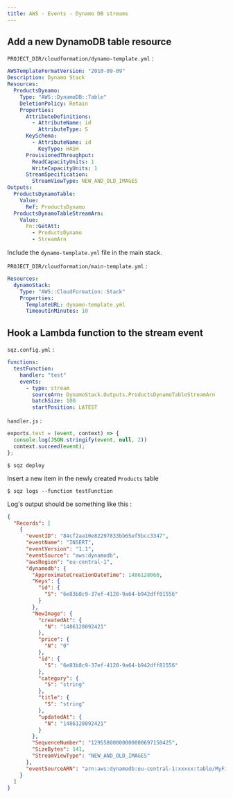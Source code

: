 ```yaml
---
title: AWS - Events - Dynamo DB streams
---
```


## Add a new DynamoDB table resource

`PROJECT_DIR/cloudformation/dynamo-template.yml` :

```yaml
AWSTemplateFormatVersion: "2010-09-09"
Description: Dynamo Stack
Resources:
  ProductsDynamo:
    Type: "AWS::DynamoDB::Table"
    DeletionPolicy: Retain
    Properties:
      AttributeDefinitions:
        - AttributeName: id
          AttributeType: S
      KeySchema:
        - AttributeName: id
          KeyType: HASH
      ProvisionedThroughput:
        ReadCapacityUnits: 1
        WriteCapacityUnits: 1
      StreamSpecification:
        StreamViewType: NEW_AND_OLD_IMAGES
Outputs:
  ProductsDynamoTable:
    Value:
      Ref: ProductsDynamo
  ProductsDynamoTableStreamArn:
    Value:
      Fn::GetAtt:
        - ProductsDynamo
        - StreamArn
```

Include the `dynamo-template.yml` file in the main stack.

`PROJECT_DIR/cloudformation/main-template.yml` :

```yaml
Resources:
  dynamoStack:
    Type: "AWS::CloudFormation::Stack"
    Properties:
      TemplateURL: dynamo-template.yml
      TimeoutInMinutes: 10
```

## Hook a Lambda function to the stream event

`sqz.config.yml` :

```yaml
functions:
  testFunction:
    handler: "test"
    events:
      - type: stream
        sourceArn: DynamoStack.Outputs.ProductsDynamoTableStreamArn
        batchSize: 100
        startPosition: LATEST
```

`handler.js` :

```js
exports.test = (event, context) => {
  console.log(JSON.stringify(event, null, 2))
  context.succeed(event);
};
```

`$ sqz deploy`

Insert a new item in the newly created `Products` table

`$ sqz logs --function testFunction`

Log's output should be something like this :

```json
{
  "Records": [
    {
      "eventID": "84cf2aa10e82297833bb65ef5bcc3347",
      "eventName": "INSERT",
      "eventVersion": "1.1",
      "eventSource": "aws:dynamodb",
      "awsRegion": "eu-central-1",
      "dynamodb": {
        "ApproximateCreationDateTime": 1486128060,
        "Keys": {
          "id": {
            "S": "6e83b8c9-37ef-4120-9a64-b942dff81556"
          }
        },
        "NewImage": {
          "createdAt": {
            "N": "1486128092421"
          },
          "price": {
            "N": "0"
          },
          "id": {
            "S": "6e83b8c9-37ef-4120-9a64-b942dff81556"
          },
          "category": {
            "S": "string"
          },
          "title": {
            "S": "string"
          },
          "updatedAt": {
            "N": "1486128092421"
          }
        },
        "SequenceNumber": "12955800000000000697150425",
        "SizeBytes": 141,
        "StreamViewType": "NEW_AND_OLD_IMAGES"
      },
      "eventSourceARN": "arn:aws:dynamodb:eu-central-1:xxxxx:table/MyFirstProject-dev-DynamoStack-1T3HNHMKJKPJB-ProductsDynamo-bbbb/stream/2017-02-03T13:18:58.738"
    }
  ]
}

```
